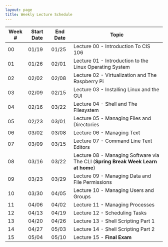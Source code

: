 ```yaml
---
layout: page
title: Weekly Lecture Schedule
---
```

Week # | Start Date | End Date | Topic
-------| ---------- | -------- | -----
00     | 01/19      | 01/25    | Lecture 00 - Introduction To CIS 106 
01     | 01/26      | 02/01    | Lecture 01 - Introduction to the Linux Operating System
02     | 02/02      | 02/08    | Lecture 02 - Virtualization and The Raspberry Pi
03     | 02/09      | 02/15    | Lecture 03 - Installing Linux and the GUI
04     | 02/16      | 03/22    | Lecture 04 - Shell and The Filesystem
05     | 02/23      | 03/01    | Lecture 05 - Managing Files and Directories
06     | 03/02      | 03/08    | Lecture 06 - Managing Text
07     | 03/09      | 03/15    | Lecture 07 - Command Line Text Editors
08     | 03/16      | 03/22    | Lecture 08 - Managing Software via The CLI (**Spring Break Week Learn at home**)
09     | 03/23      | 03/29    | Lecture 09 - Managing Data and File Permissions
10     | 03/30      | 04/05    | Lecture 10 - Managing Users and Groups
11     | 04/06      | 04/02    | Lecture 11 - Managing Processes
12     | 04/13      | 04/19    | Lecture 12 - Scheduling Tasks
13     | 04/20      | 04/26    | Lecture 13 - Shell Scripting Part 1
14     | 04/27      | 05/03    | Lecture 14 - Shell Scripting Part 2
15     | 05/04      | 05/10    | Lecture 15 - **Final Exam**
